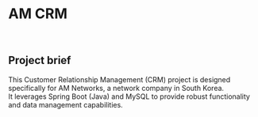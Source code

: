 <h1> AM CRM </h1>

<br>

<h2>Project brief</h2>

This Customer Relationship Management (CRM) project is designed specifically for AM Networks, a network company in South Korea. 
<br>
It leverages Spring Boot (Java) and MySQL to provide robust functionality and data management capabilities.
